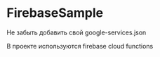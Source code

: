 # FirebaseSample

Не забыть добавить свой google-services.json

В проекте используются firebase cloud functions
